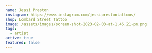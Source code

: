 ```yaml
---
name: Jessi Preston
instagram: https://www.instagram.com/jessiprestontattoos/
shop: Lombard Street Tattoo
image: /assets/images/screen-shot-2023-02-03-at-1.46.21-pm.png
tags:
  - artist
active: true
featured: false
---
```

